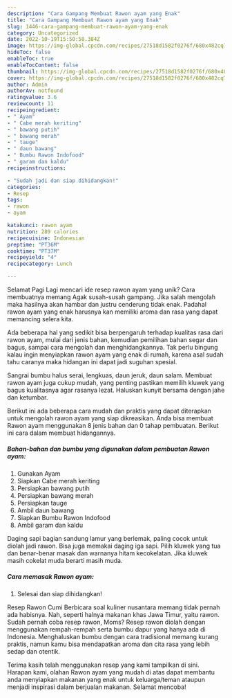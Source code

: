 ```yaml
---
description: "Cara Gampang Membuat Rawon ayam yang Enak"
title: "Cara Gampang Membuat Rawon ayam yang Enak"
slug: 1446-cara-gampang-membuat-rawon-ayam-yang-enak
category: Uncategorized
date: 2022-10-19T15:50:58.384Z
image: https://img-global.cpcdn.com/recipes/27518d1582f0276f/680x482cq70/rawon-ayam-foto-resep-utama.jpg
hideToc: false
enableToc: true
enableTocContent: false
thumbnail: https://img-global.cpcdn.com/recipes/27518d1582f0276f/680x482cq70/rawon-ayam-foto-resep-utama.jpg
cover: https://img-global.cpcdn.com/recipes/27518d1582f0276f/680x482cq70/rawon-ayam-foto-resep-utama.jpg
author: Admin
authorAv: notfound
ratingvalue: 3.6
reviewcount: 11
recipeingredient:
- " Ayam"
- " Cabe merah keriting"
- " bawang putih"
- " bawang merah"
- " tauge"
- " daun bawang"
- " Bumbu Rawon Indofood"
- " garam dan kaldu"
recipeinstructions:

- "Sudah jadi dan siap dihidangkan!"
categories:
- Resep
tags:
- rawon
- ayam

katakunci: rawon ayam 
nutrition: 289 calories
recipecuisine: Indonesian
preptime: "PT36M"
cooktime: "PT37M"
recipeyield: "4"
recipecategory: Lunch

---
```



Selamat Pagi Lagi mencari ide resep rawon ayam yang unik? Cara membuatnya memang Agak susah-susah gampang. Jika salah mengolah maka hasilnya akan hambar dan justru cenderung tidak enak. Padahal rawon ayam yang enak harusnya kan memiliki aroma dan rasa yang dapat memancing selera kita.


Ada beberapa hal yang sedikit bisa berpengaruh terhadap kualitas rasa dari rawon ayam, mulai dari jenis bahan, kemudian pemilihan bahan segar dan bagus, sampai cara mengolah dan menghidangkannya. Tak perlu bingung kalau ingin menyiapkan rawon ayam yang enak di rumah, karena asal sudah tahu caranya maka hidangan ini dapat jadi suguhan spesial.

Sangrai bumbu halus serai, lengkuas, daun jeruk, daun salam. Membuat rawon ayam juga cukup mudah, yang penting pastikan memilih kluwek yang bagus kualitasnya agar rasanya lezat. Haluskan kunyit bersama dengan jahe dan ketumbar.


Berikut ini ada beberapa cara mudah dan praktis yang dapat diterapkan untuk mengolah rawon ayam yang siap dikreasikan. Anda bisa membuat Rawon ayam menggunakan 8 jenis bahan dan 0 tahap pembuatan. Berikut ini cara dalam membuat hidangannya.

<!--inarticleads1-->

##### Bahan-bahan dan bumbu yang digunakan dalam pembuatan Rawon ayam:

1. Gunakan  Ayam
1. Siapkan  Cabe merah keriting
1. Persiapkan  bawang putih
1. Persiapkan  bawang merah
1. Persiapkan  tauge
1. Ambil  daun bawang
1. Siapkan  Bumbu Rawon Indofood
1. Ambil  garam dan kaldu


Daging sapi bagian sandung lamur yang berlemak, paling cocok untuk diolah jadi rawon. Bisa juga memakai daging iga sapi. Pilih kluwek yang tua dan benar-benar masak dan warnanya hitam kecokelatan. Jika kluwek masih cokelat muda berarti masih muda. 

<!--inarticleads2-->

##### Cara memasak Rawon ayam:


1. Selesai dan siap dihidangkan!

Resep Rawon Cumi Berbicara soal kuliner nusantara memang tidak pernah ada habisnya. Nah, seperti halnya makanan khas Jawa Timur, yaitu rawon. Sudah pernah coba resep rawon, Moms? Resep rawon diolah dengan menggunakan rempah-rempah serta bumbu dapur yang hanya ada di Indonesia. Menghaluskan bumbu dengan cara tradisional memang kurang praktis, namun kamu bisa mendapatkan aroma dan cita rasa yang lebih sedap dan otentik. 

Terima kasih telah menggunakan resep yang kami tampilkan di sini. Harapan kami, olahan Rawon ayam yang mudah di atas dapat membantu anda menyiapkan makanan yang enak untuk keluarga/teman ataupun menjadi inspirasi dalam berjualan makanan. Selamat mencoba!
